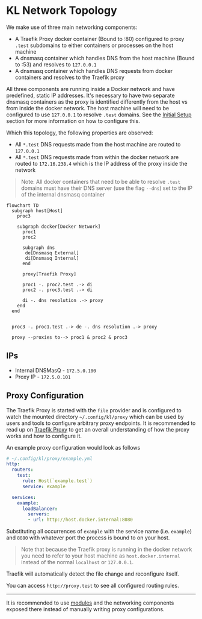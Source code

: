 # KL Network Topology

We make use of three main networking components:

+ A Traefik Proxy docker container (Bound to :80) configured to proxy `.test` subdomains to either containers or processes on the host machine
+ A dnsmasq container which handles DNS from the host machine (Bound to :53) and resolves to `127.0.0.1`
+ A dnsmasq container which handles DNS requests from docker containers and resolves to the Traefik proxy

All three components are running inside a Docker network and have predefined, static IP addresses. It's necessary to have two separate dnsmasq containers as the proxy is identified differently from the host vs from inside the docker network. The host machine will need to be configured to use `127.0.0.1` to resolve `.test` domains. See the [Initial Setup](../README.md#initial-setup) section for more information on how to configure this.

Which this topology, the following properties are observed:

+ All `*.test` DNS requests made from the host machine are routed to `127.0.0.1`
+ All `*.test` DNS requests made from within the docker network are routed to `172.16.238.4` which is the IP address of the proxy inside the network

> Note: All docker containers that need to be able to resolve `.test` domains must have their DNS server (use the flag `--dns`) set to the IP of the internal dnsmasq container

```mermaid
flowchart TD
  subgraph host[Host]
    proc3

    subgraph docker[Docker Network]
      proc1
      proc2

      subgraph dns
       de[Dnsmasq External]
       di[Dnsmasq Internal]
      end

      proxy[Traefik Proxy]

      proc1 -. proc2.test .-> di
      proc2 -. proc3.test .-> di

      di -. dns resolution .-> proxy
    end
  end


  proc3 -. proc1.test .-> de -. dns resolution .-> proxy

  proxy --proxies to--> proc1 & proc2 & proc3
```

## IPs

+ Internal DNSMasQ - `172.5.0.100`
+ Proxy IP - `172.5.0.101`

## Proxy Configuration

The Traefik Proxy is started with the `file` provider and is configured to watch the mounted directory `~/.config/kl/proxy` which can be used by users and tools to configure arbitrary proxy endpoints. It is recommended to read up on [Traefik Proxy](https://doc.traefik.io/traefik/) to get an overall understanding of how the proxy works and how to configure it.


An example proxy configuration would look as follows

```yaml
# ~/.config/kl/proxy/example.yml
http:
  routers:
    test:
      rule: Host(`example.test`)
      service: example

  services:
    example:
      loadBalancer:
        servers:
        - url: http://host.docker.internal:8080
```

Substituting all occurrences of `example` with the service name (i.e. `example`) and `8080` with whatever port the process is bound to on your host.

> Note that because the Traefik proxy is running in the docker network you need to refer to your host machine as `host.docker.internal` instead of the normal `localhost` or `127.0.0.1`.

Traefik will automatically detect the file change and reconfigure itself.

You can access `http://proxy.test` to see all configured routing rules.

---

It is recommended to use [modules](../README.md#modules) and the networking components exposed there instead of manually writing proxy configurations.
